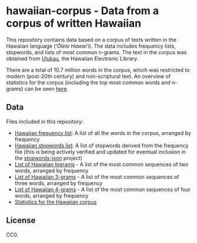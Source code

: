# hawaiian-corpus - Data from a corpus of written Hawaiian

This repository contains data based on a corpus of texts written in the Hawaiian language (_ʻŌlelo Hawaiʻi_). The data includes frequency lists, stopwords, and lists of most common n-grams. The text in the corpus was obtained from [Ulukau](http://ulukau.org/), the Hawaiian Electronic Library.

There are a total of 10.7 million words in the corpus, which was restricted to modern (post-20th century) and non-scriptural text. An overview of statistics for the corpus (including the top most common words and n-grams) can be seen [here](corpus_stats-haw.md).

## Data

Files included in this repository:

* [Hawaiian frequency list](data/freqlist_haw.txt): A list of all the words in the corpus, arranged by frequency
* [Hawaiian stopwords list](data/stoplist_haw.txt): A list of stopwords derived from the frequency file (this is being actively verified and updated for eventual inclusion in the [stopwords-json](https://github.com/6/stopwords-json) project)
* [List of Hawaiian bigrams](data/ngrams/2grams_haw.txt) - A list of the most common sequences of two words, arranged by frequency
* [List of Hawaiian 3-grams](data/ngrams/3grams_haw.txt) - A list of the most common sequences of three words, arranged by frequency
* [List of Hawaiian 4-grams](data/ngrams/4grams_haw.txt) - A list of the most common sequences of four words, arranged by frequency
* [Statistics for the Hawaiian corpus](data/corpus_stats-haw.md)

## License

CC0.

